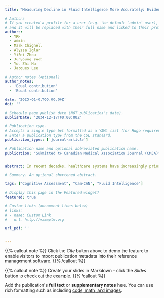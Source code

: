 ```yaml
---
title: "Measuring Decline in Fluid Intelligence More Accurately: Evidence from Cam-CAN and BrainTagger Cognitive Assessments Across the Lifespan"

# Authors
# If you created a profile for a user (e.g. the default `admin` user), write the username (folder name) here
# and it will be replaced with their full name and linked to their profile.
authors:
  - YRH
  - admin
  - Mark Chignell
  - Alyssa Iglar
  - YiFei Zhou
  - Junyoung Seok
  - You Zhi Hu
  - Jacques Lee

# Author notes (optional)
author_notes:
  - 'Equal contribution'
  - 'Equal contribution'

date: '2025-01-01T00:00:00Z'
doi: ''

# Schedule page publish date (NOT publication's date).
publishDate: '2024-12-17T00:00:00Z'

# Publication type.
# Accepts a single type but formatted as a YAML list (for Hugo requirements).
# Enter a publication type from the CSL standard.
publication_types: ['journal-article']

# Publication name and optional abbreviated publication name.
publication: "Submitted to Canadian Medical Association Journal (CMJA)"


abstract: In recent decades, healthcare systems have increasingly prioritized the prevention of adverse events, yet cognitive safety has received comparatively less attention. Cognitive assessment games hold great promise as sensitive, user-friendly tools for repeated evaluations, offering distinct advantages over traditional paper-and-pencil tests. These games, which have demonstrated psychometric validity in measuring targeted cognitive functions such as working memory and executive functioning, now require application and rigorous validation in clinical settings. In this paper, we examine some of the cognitive harms encountered in healthcare and present novel findings showing that cognitive assessment tools designed to evaluate various aspects of fluid intelligence display the expected performance changes across the lifespan.

# Summary. An optional shortened abstract.

tags: ["Cognitive Assessment", "Cam-CAN", "Fluid Intelligence"]

# Display this page in the Featured widget?
featured: true

# Custom links (uncomment lines below)
# links:
# - name: Custom Link
#   url: http://example.org

url_pdf: ''


---
```


{{% callout note %}}
Click the _Cite_ button above to demo the feature to enable visitors to import publication metadata into their reference management software.
{{% /callout %}}

{{% callout note %}}
Create your slides in Markdown - click the _Slides_ button to check out the example.
{{% /callout %}}

Add the publication's **full text** or **supplementary notes** here. You can use rich formatting such as including [code, math, and images](https://docs.hugoblox.com/content/writing-markdown-latex/).
